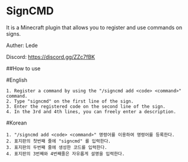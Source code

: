 # SignCMD

It is a Minecraft plugin that allows you to register and use commands on signs.

Auther: Lede

Discord: https://discord.gg/ZZc7fBK

##How to use

#English
```
1. Register a command by using the "/signcmd add <code> <command>" command.
2. Type "signcmd" on the first line of the sign.
3. Enter the registered code on the second line of the sign.
4. In the 3rd and 4th lines, you can freely enter a description.
```

#Korean
```
1. "/signcmd add <code> <command>" 명령어를 이용하여 명령어를 등록한다.
2. 표지판의 첫번째 줄에 "signcmd" 를 입력한다.
3. 표지판의 두번째 줄에 생성한 코드를 입력한다.
4. 표지판의 3번째와 4번째줄은 자유롭게 설명을 입력한다.
```




